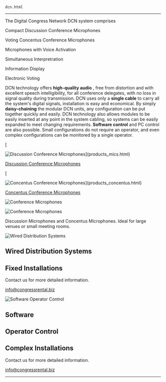
    dcn.html
----------------------------------------------------------

The Digital Congress Network DCN system comprises

Compact Discussion Conference Microphones

Voting Concentus Conference Microphones

Microphones with Voice Activation

Simultaneous Interpretration

Information Display

Electronic Voting

DCN technology offers **high-quality audio** , free from distortion and with excellent speech intelligibility, for all conference delegates, with no loss in signal quality during transmission. DCN uses only a **single cable** to carry all the system's digital signals, installation is easy and economical. By simply **daisy-chaining** the modular DCN units, any configuration can be put together quickly and easily. DCN technology also allows modules to be easily inserted at any point in the system cabling, so systems can be easily expanded to meet changing requirements. **Software control** and PC control are also possible. Small configurations do not require an operator, and even complex configurations can be monitored by a single operator.

[

![Discussion Conference Microphones](/wp-content/uploads/2011/09/CCU800ChairmansUnit1.jpg)](products_mics.html)

[Discussion Conference Microphones](products_mics.html)

[

![Concentus Conference Microphones](/wp-content/uploads/2011/09/dcn_concentus.jpg)](products_concentus.html)

[ Concentus Conference Microphones](products_concentus.html)

![Conference Microphones](/wp-content/uploads/2011/09/cm_small.jpg)

![Conference Microphones](/wp-content/uploads/2011/09/cm_large.jpg)

Discussion Microphones and Concentus Microphones. Ideal for large venues or small meeting rooms.

![Wired Distribution Systems](/wp-content/uploads/2011/09/dcn_3.jpg)

## Wired Distribution Systems

## Fixed Installations

Contact us for more detailed information.

[info@congressrental.biz](mailto:info@congressrental.biz)

![Software Operator Control](/wp-content/uploads/2011/09/DCN-collage-198W.jpg)

## Software

## Operator Control

## Complex Installations

Contact us for more detailed information.

[info@congressrental.biz](mailto:info@congressrental.biz)




----------------------------------------------------------
